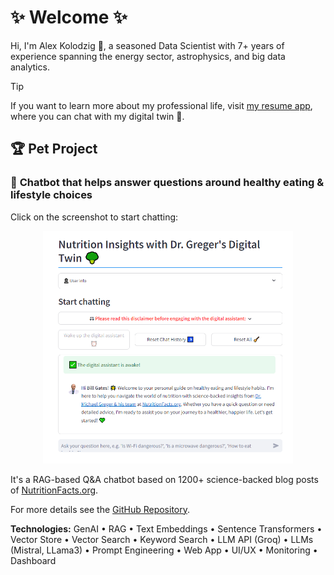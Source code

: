 # ✨ Welcome ✨

Hi, I'm Alex Kolodzig 👋, a seasoned Data Scientist with 7+ years of experience spanning the energy sector, astrophysics, and big data analytics.

> [!TIP]
> If you want to learn more about my professional life, visit [my resume app](https://alex-kolodzig-cv.streamlit.app/), where you can chat with my digital twin 🤖.

## 🏆 Pet Project

### 🥦 **Chatbot** that helps answer questions around healthy eating & lifestyle choices 

Click on the screenshot to start chatting:

<p align="center">
  <a href="https://dr-greger-blog-bot.streamlit.app/" target="_blank">
    <img src="https://github.com/alexkolo/rag_nutrition_facts_blog/blob/main/data/images/app_screenshot_2024-09-10.png" width="400">
  </a>
</p>

It's a RAG-based Q&A chatbot based on 1200+ science-backed blog posts of [NutritionFacts.org](https://nutritionfacts.org).

For more details see the [GitHub Repository](https://github.com/alexkolo/rag_nutrition_facts_blog).

**Technologies:** GenAI • RAG • Text Embeddings • Sentence Transformers • Vector Store • Vector Search • Keyword Search • LLM API (Groq) • LLMs (Mistral, LLama3) • Prompt Engineering • Web App • UI/UX • Monitoring • Dashboard

<!--
**alexkolo/alexkolo** is a ✨ _special_ ✨ repository because its `README.md` (this file) appears on your GitHub profile.

Here are some ideas to get you started:

- 🔭 I’m currently working on ...
- 🌱 I’m currently learning ...
- 👯 I’m looking to collaborate on ...
- 🤔 I’m looking for help with ...
- 💬 Ask me about ...
- 📫 How to reach me: ...
- 😄 Pronouns: ...
- ⚡ Fun fact: ...
-->
